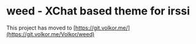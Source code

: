 # weed - XChat based theme for irssi

This project has moved to [https://git.volkor.me/](https://git.volkor.me/Volkor/weed)

